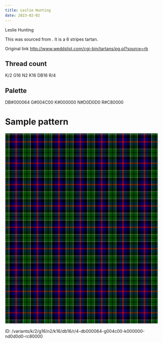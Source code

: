 ```yaml
---
title: Leslie Hunting
date: 2023-02-02
---
```

Leslie Hunting

This was sourced from <no value>.  It is a 6 stripes tartan.

Original link http://www.weddslist.com/cgi-bin/tartans/pg.pl?source=rb

## Thread count
K/2 G16 N2 K16 DB16 R/4

## Palette
DB#000064 G#004C00 K#000000 N#D0D0D0 R#C80000

# Sample pattern

![Tartan detail](tartan.png "K/2 G16 N2 K16 DB16 R/4 tartan")

ID: /variants/k/2/g16/n2/k16/db16/r/4-db000064-g004c00-k000000-nd0d0d0-rc80000